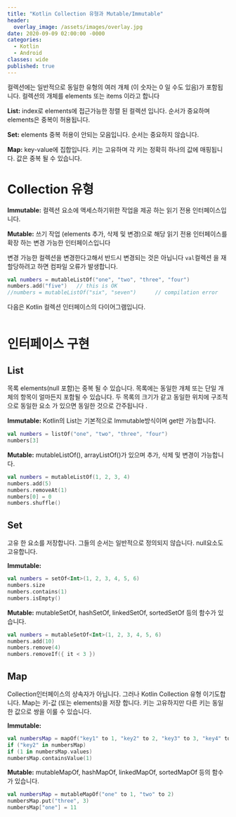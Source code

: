 ```yaml
---
title: "Kotlin Collection 유형과 Mutable/Immutable"
header:
  overlay_image: /assets/images/overlay.jpg
date: 2020-09-09 02:00:00 -0000
categories:
  - Kotlin
  - Android
classes: wide
published: true
---
```


컬렉션에는 일반적으로 동일한 유형의 여러 개체 (이 숫자는 0 일 수도 있음)가 포함됩니다. 컬렉션의 개체를 elements 또는 items 이라고 합니다 

**List:** index로 elements에 접근가능한 정렬 된 컬렉션 입니다. 순서가 중요하며 elements은 중복이 허용됩니다.

**Set:** elements 중복 허용이 안되는 모음입니다. 순서는 중요하지 않습니다.

**Map:** key-value에 집합입니다. 키는 고유하며 각 키는 정확히 하나의 값에 매핑됩니다. 값은 중복 될 수 있습니다.


# Collection 유형

 **Immutable:** 컬렉션 요소에 액세스하기위한 작업을 제공 하는 읽기 전용 인터페이스입니다.
 
 **Mutable:** 쓰기 작업 (elements 추가, 삭제 및 변경)으로 해당 읽기 전용 인터페이스를 확장 하는 변경 가능한 인터페이스입니다


변경 가능한 컬렉션을 변경한다고해서 반드시 변경되는 것은 아닙니다 `val`컬렉션 을 재 할당하려고 하면 컴파일 오류가 발생합니다.

```kotlin
val numbers = mutableListOf("one", "two", "three", "four")
numbers.add("five")   // this is OK    
//numbers = mutableListOf("six", "seven")      // compilation error
 ```


다음은 Kotlin 컬렉션 인터페이스의 다이어그램입니다.
 <figure class="align-center">
   <img src="{{ site.url }}{{ site.baseurl }}/assets/images/collections-diagram.png" alt="">
 </figure> 



# 인터페이스 구현

## List
목록 elements(null 포함)는 중복 될 수 있습니다. 목록에는 동일한 개체 또는 단일 개체의 항목이 얼마든지 포함될 수 있습니다. 두 목록의 크기가 같고 동일한 위치에 구조적으로 동일한 요소 가 있으면 동일한 것으로 간주됩니다 .

**Immutable:** Kotlin의 List는 기본적으로 Immutable방식이며 get만 가능합니다.
```kotlin
val numbers = listOf("one", "two", "three", "four")
numbers[3]
 ```

**Mutable:** mutableListOf(), arrayListOf()가 있으며 추가, 삭제 및 변경이 가능합니다.
```kotlin
val numbers = mutableListOf(1, 2, 3, 4)
numbers.add(5)
numbers.removeAt(1)
numbers[0] = 0
numbers.shuffle()
 ```

## Set
고유 한 요소를 저장합니다. 그들의 순서는 일반적으로 정의되지 않습니다. null요소도 고유합니다.

**Immutable:** 
```kotlin
val numbers = setOf<Int>(1, 2, 3, 4, 5, 6)
numbers.size
numbers.contains(1)
numbers.isEmpty()
 ```

**Mutable:** mutableSetOf, hashSetOf, linkedSetOf, sortedSetOf 등의 함수가 있습니다.
```kotlin
val numbers = mutableSetOf<Int>(1, 2, 3, 4, 5, 6)
numbers.add(10)
numbers.remove(4)
numbers.removeIf({ it < 3 })
 ```

## Map
Collection인터페이스의 상속자가 아닙니다. 그러나 Kotlin Collection 유형 이기도합니다. Map는 키-값 (또는 elements)을 저장 합니다. 키는 고유하지만 다른 키는 동일한 값으로 쌍을 이룰 수 있습니다.

**Immutable:** 
```kotlin
val numbersMap = mapOf("key1" to 1, "key2" to 2, "key3" to 3, "key4" to 1)
if ("key2" in numbersMap)
if (1 in numbersMap.values)
numbersMap.containsValue(1)
 ```

**Mutable:** mutableMapOf, hashMapOf, linkedMapOf, sortedMapOf 등의 함수가 있습니다.
```kotlin
val numbersMap = mutableMapOf("one" to 1, "two" to 2)
numbersMap.put("three", 3)
numbersMap["one"] = 11
 ```


